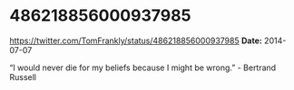 # 486218856000937985
https://twitter.com/TomFrankly/status/486218856000937985
**Date:** 2014-07-07

“I would never die for my beliefs because I might be wrong.” - Bertrand Russell
